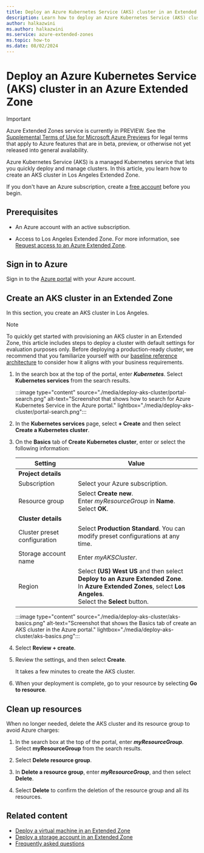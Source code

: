 ```yaml
---
title: Deploy an Azure Kubernetes Service (AKS) cluster in an Extended Zone
description: Learn how to deploy an Azure Kubernetes Service (AKS) cluster in an Azure Extended Zone using the Azure portal.
author: halkazwini
ms.author: halkazwini
ms.service: azure-extended-zones
ms.topic: how-to
ms.date: 08/02/2024
---
```


# Deploy an Azure Kubernetes Service (AKS) cluster in an Azure Extended Zone

> [!IMPORTANT]
> Azure Extended Zones service is currently in PREVIEW.
> See the [Supplemental Terms of Use for Microsoft Azure Previews](https://azure.microsoft.com/support/legal/preview-supplemental-terms/) for legal terms that apply to Azure features that are in beta, preview, or otherwise not yet released into general availability.

Azure Kubernetes Service (AKS) is a managed Kubernetes service that lets you quickly deploy and manage clusters. In this article, you learn how to create an AKS cluster in Los Angeles Extended Zone.

If you don't have an Azure subscription, create a [free account](https://azure.microsoft.com/free/?WT.mc_id=A261C142F) before you begin.

## Prerequisites

- An Azure account with an active subscription.

- Access to Los Angeles Extended Zone. For more information, see [Request access to an Azure Extended Zone](request-access.md).

## Sign in to Azure

Sign in to the [Azure portal](https://portal.azure.com) with your Azure account.

## Create an AKS cluster in an Extended Zone

In this section, you create an AKS cluster in Los Angeles.

> [!NOTE]
> To quickly get started with provisioning an AKS cluster in an Extended Zone, this article includes steps to deploy a cluster with default settings for evaluation purposes only. Before deploying a production-ready cluster, we recommend that you familiarize yourself with our [baseline reference architecture](/azure/architecture/reference-architectures/containers/aks/baseline-aks?toc=/azure/extended-zones/toc.json) to consider how it aligns with your business requirements.

1. In the search box at the top of the portal, enter ***Kubernetes***. Select **Kubernetes services** from the search results.

    :::image type="content" source="./media/deploy-aks-cluster/portal-search.png" alt-text="Screenshot that shows how to search for Azure Kubernetes Service in the Azure portal." lightbox="./media/deploy-aks-cluster/portal-search.png":::

1. In the **Kubernetes services** page, select **+ Create** and then select **Create a Kubernetes cluster**.

1. On the **Basics** tab of **Create Kubernetes cluster**,  enter or select the following information:

    | Setting | Value |
    | --- | --- |
    | **Project details** |  |
    | Subscription | Select your Azure subscription. |
    | Resource group | Select **Create new**. </br> Enter *myResourceGroup* in **Name**. </br> Select **OK**. |
    | **Cluster details** |  |
    | Cluster preset configuration | Select **Production Standard**. You can modify preset configurations at any time. |
    | Storage account name | Enter *myAKSCluster*. |
    | Region | Select **(US) West US** and then select **Deploy to an Azure Extended Zone**. </br> In  **Azure Extended Zones**, select **Los Angeles**. </br> Select the **Select** button. |

    :::image type="content" source="./media/deploy-aks-cluster/aks-basics.png" alt-text="Screenshot that shows the Basics tab of create an AKS cluster in the Azure portal." lightbox="./media/deploy-aks-cluster/aks-basics.png":::

1. Select **Review + create**.

1. Review the settings, and then select **Create**.

    It takes a few minutes to create the AKS cluster. 

1. When your deployment is complete, go to your resource by selecting **Go to resource**.

## Clean up resources

When no longer needed, delete the AKS cluster and its resource group to avoid Azure charges:

1. In the search box at the top of the portal, enter ***myResourceGroup***. Select **myResourceGroup** from the search results.

1. Select **Delete resource group**.

1. In **Delete a resource group**, enter ***myResourceGroup***, and then select **Delete**.

1. Select **Delete** to confirm the deletion of the resource group and all its resources.

## Related content

- [Deploy a virtual machine in an Extended Zone](deploy-vm-portal.md)
- [Deploy a storage account in an Extended Zone](create-storage-account.md)
- [Frequently asked questions](faq.md)
